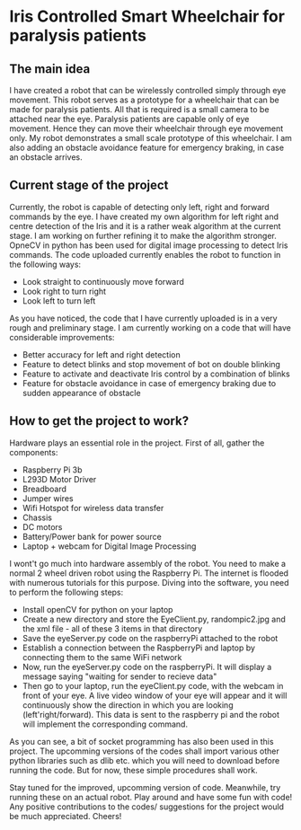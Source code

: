 # Iris Controlled Smart Wheelchair for paralysis patients

## The main idea
I have created a robot that can be wirelessly controlled simply through eye movement. This robot serves as a prototype for a wheelchair that can be made for paralysis patients. 
All that is required is a small camera to be attached near the eye. Paralysis patients are capable only of eye movement. Hence they can move their wheelchair through eye movement only. My robot demonstrates a small scale prototype of this wheelchair. 
I am also adding an obstacle avoidance feature for emergency braking, in case an obstacle arrives.

## Current stage of the project
Currently, the robot is capable of detecting only left, right and forward commands by the eye. I have created my own algorithm for left right and centre detection of the Iris and it is a rather weak algorithm at the current stage. I am working on further refining it to make the algorithm stronger. OpneCV in python has been used for digital image processing to detect Iris commands. The code uploaded currently enables the robot to function in the following ways:
* Look straight to continuously move forward
* Look right to turn right
* Look left to turn left

As you have noticed, the code that I have currently uploaded is in a very rough and preliminary stage. I am currently working on a code that will have considerable improvements:
* Better accuracy for left and right detection
* Feature to detect blinks and stop movement of bot on double blinking
* Feature to activate and deactivate Iris control by a combination of blinks
* Feature for obstacle avoidance in case of emergency braking due to sudden appearance of obstacle

## How to get the project to work?

Hardware plays an essential role in the project. First of all, gather the components:
* Raspberry Pi 3b 
*	L293D Motor Driver 
*	Breadboard 
*	Jumper wires 
*	Wifi Hotspot for wireless data transfer
*	Chassis 
*	DC motors 
*	Battery/Power bank for power source
*	Laptop + webcam for Digital Image Processing

I wont't go much into hardware assembly of the robot. You need to make a normal 2 wheel driven robot using the Raspberry Pi. The internet is flooded with numerous tutorials for this purpose.
Diving into the software, you need to perform the following steps:
* Install openCV for python on your laptop
* Create a new directory and store the EyeClient.py, randompic2.jpg and the xml file - all of these 3 items in that directory
* Save the eyeServer.py code on the raspberryPi attached to the robot
* Establish a connection between the RaspberryPi and laptop by connecting them to the same WiFi network
* Now, run the eyeServer.py code on the raspberryPi. It will display a message saying "waiting for sender to recieve data"
* Then go to your laptop, run the eyeClient.py code, with the webcam in front of your eye. A live video window of your eye will appear and it will continuously show the direction in which you are looking (left'right/forward). This data is sent to the raspberry pi and the robot will implement the corresponding command.

As you can see, a bit of socket programming has also been used in this project. The upcomming versions of the codes shall import various other python libraries such as dlib etc. which you will need to download before running the code. But for now, these simple procedures shall work.

Stay tuned for the improved, upcomming version of code. Meanwhile, try running these on an actual robot. Play around and have some fun with code!
Any positive contributions to the codes/ suggestions for the project would be much appreciated.
Cheers!
